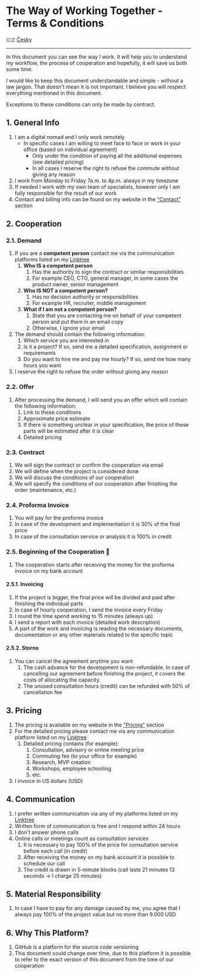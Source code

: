 # The Way of Working Together - Terms & Conditions

🇨🇿 [Česky](../cz/JAK_SPOLUPRACOVAT.md)

---

In this document you can see the way I work. It will help you to understand my workflow, the process of cooperation and hopefully, it will save us both some time.

I would like to keep this document understandable and simple - without a law jargon. That doesn't mean it is not important. I believe you will respect everything mentioned in this document.

Exceptions to these conditions can only be made by contract.

## 1. General Info

1. I am a digital nomad and I only work remotely
    - In specific cases I am willing to meet face to face or work in your office (based on individual agreement)
        - Only under the condition of paying all the additional expenses (see detailed pricing)
        - In all cases I reserve the right to refuse the commute without giving any reason
2. I work from Monday to Friday 7a.m. to 4p.m. always in my timezone
3. If needed I work with my own team of specialists, however only I am fully responsible for the result of our work
4. Contact and billing info can be found on my website in the ["Contact"](https://stefanprokop.dev/#contact) section

## 2. Cooperation

### 2.1. Demand

1. If you are a **competent person** contact me via the communication platforms listed on my [Linktree](https://linktr.ee/stefanprokopdev)
    1. **Who IS a competent person**
        1. Has the authority to sign the contract or similar responsibilities
        2. For example CEO, CTO, general manager, in some cases the product owner, senior management
    2. **Who IS NOT a competent person?**
        1. Has no decision authority or responsibilities
        2. For example HR, recruiter, middle management
    3. **What if I am not a competent person?**
        1. State that you are contacting me on behalf of your competent person and put them in an email copy
        2. Otherwise, I ignore your email
2. The demand should contain the following information:
    1. Which service you are interested in
    2. Is it a project? If so, send me a detailed specification, assignment or requirements
    3. Do you want to hire me and pay me hourly? If so, send me how many hours you want
3. I reserve the right to refuse the order without giving any reason

### 2.2. Offer

1. After processing the demand, I will send you an offer which will contain the following information:
    1. Link to these conditions
    2. Approximate price estimate
    3. If there is something unclear in your specification, the price of these parts will be estimated after it is clear
    4. Detailed pricing

### 2.3. Contract

1. We will sign the contract or confirm the cooperation via email
2. We will define when the project is considered done
3. We will discuss the conditions of our cooperation
4. We will specify the conditions of our cooperation after finishing the order (maintenance, etc.)

### 2.4. Proforma Invoice

1. You will pay for the proforma invoice
2. In case of the development and implementation it is 30% of the final price
3. In case of the consultation service or analysis it is 100% in credit

### 2.5. Beginning of the Cooperation :tada:

1. The cooperation starts after receiving the money for the proforma invoice on my bank account

#### 2.5.1. Invoicing

1. If the project is bigger, the final price will be divided and paid after finishing the individual parts
2. In case of hourly cooperation, I send the invoice every Friday
3. I round the time spend working to 15 minutes (always up)
4. I send a report with each invoice (detailed work description)
5. A part of the work and invoicing is reading the necessary documents, documentation or any other materials related to the specific topic

#### 2.5.2. Storno

1. You can cancel the agreement anytime you want
    1. The cash advance for the development is non-refundable. In case of cancelling our agreement before finishing the project, it covers the costs of allocating the capacity.
    2. The unused consultation hours (credit) can be refunded with 50% of cancellation fee

## 3. Pricing

1. The pricing is available on my website in the ["Pricing"](https://stefanprokop.dev/#pricing) section
2. For the detailed pricing please contact me via any communication platform listed on my [Linktree](https://linktr.ee/stefanprokopdev)
    1. Detailed pricing contains (for example):
        1. Consultation, advisory or online meeting price
        2. Commuting fee (to your office for example)
        3. Research, MVP creation
        4. Workshops, employee schooling
        5. etc.
3. I invoice in US dollars (USD)

## 4. Communication

1. I prefer written communication via any of my platforms listed on my [Linktree](https://linktr.ee/stefanprokopdev)
2. Written form of communication is free and I respond within 24 hours
3. I don't answer phone calls
4. Online calls or meetings count as consultation services
    1. It is necessary to pay 100% of the price for consultation service before each call (in credit)
    2. After receiving the money on my bank account it is possible to schedule our call
    3. The credit is drawn in 5-minute blocks (call lasts 21 minutes 13 seconds -> I charge 25 minutes)

## 5. Material Responsibility

1. In case I have to pay for any damage caused by me, you agree that I always pay 100% of the project value but no more than 9.000 USD

## 6. Why This Platform?

1. GitHub is a platform for the source code versioning
2. This document could change over time, due to this platform it is possible to refer to the exact version of this document from the time of our cooperation
